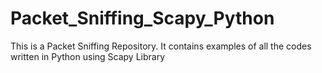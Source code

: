 # Packet_Sniffing_Scapy_Python

This is a Packet Sniffing Repository. It contains examples of all the codes written in Python using Scapy Library

